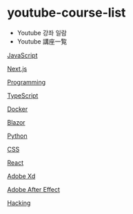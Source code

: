 # youtube-course-list

- Youtube 강좌 일람
- Youtube 講座一覧

[JavaScript](/JavaScript/list.md#JavaScript)

[Next.js](/Next.js/list.md#Next.js)

[Programming](/Programming/list.md/#Programming)

[TypeScript](/TypeScript/list.md#TypeScript)

[Docker](/Docker/list.md#Docker)

[Blazor](/Blazor/list.md#Blazor)

[Python](/Python/list.md#Python)

[CSS](/CSS/list.md#CSS)

[React](/React/list.md#React)

[Adobe Xd](/Adobe/adobe-xd.md#Xd)

[Adobe After Effect](/Adobe/adobe-ae.md#AE)

[Hacking](/Hacking/hacking.md#Hacking)
